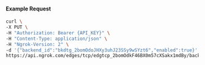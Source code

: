 <!-- Code generated for API Clients. DO NOT EDIT. -->

#### Example Request

```bash
curl \
-X PUT \
-H "Authorization: Bearer {API_KEY}" \
-H "Content-Type: application/json" \
-H "Ngrok-Version: 2" \
-d '{"backend_id":"bkdtg_2bomOdoJHXy3uhJ23SSy9wSYzt6","enabled":true}' \
https://api.ngrok.com/edges/tcp/edgtcp_2bomOdkF46BX0m57cXSakx1mdBy/backend
```
